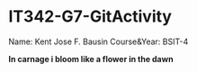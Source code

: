 # IT342-G7-GitActivity

Name: Kent Jose F. Bausin
Course&Year: BSIT-4

**In carnage i bloom like a flower in the dawn**